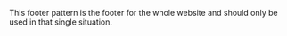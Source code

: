 This footer pattern is the footer for the whole website and should only be used in that single situation.
